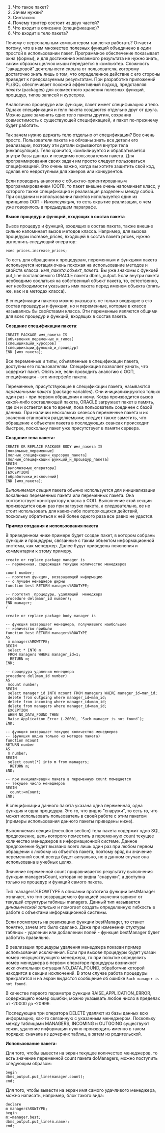 1. Что такое пакет?
2. Зачем нужен?
3. Синтаксис
4. Почему триггер состоит из двух частей?
5. Что входит в описание (спецификацию)?
6. Что входит в тело пакета?

Почему с персональным компьютером так легко работать? Отчасти потому, что в нем множество полезных функций объединено в один простой в использовании пакет. Программное обеспечение показывает окна (формы), и для достижения желаемого результата не нужно знать, каким образом щелчок мыши передается в компьютер. Сложность "закадровой" деятельности скрыта от пользователя, которому достаточно знать лишь о том, что определенное действие с его стороны приведет к предсказуемым результатам. При разработке приложений PL/SQL обеспечивает похожий эффективный подход, представляя _пакеты_ (packages) для совместного хранения полезных функций, процедур, типов записей и курсоров.

Аналогично процедуре или функции, пакет имеет спецификацию и тело. Однако спецификация и тело пакета создаются отдельно друг от друга. Можно даже заменить одно тело пакеты другим, сохранив совместимость с существующей спецификацией, и пакет по-прежнему будет работать.

Так зачем нужно держать тело отдельно от спецификации? Все очень просто. Пользователи пакета не обязаны знать все детали его реализации, поэтому эти детали скрываются внутри тела (инкапсуляция). Тело хранится, компилируется и обрабатывается внутри базы данных и невидимо пользователям пакета. Для программирования своих задач им просто следует пользоваться спецификацией. Это очень важно, когда вы хотите защитить свой код, сделав его недоступным для хакеров или конкурентов.

Если проводить аналогию с объектно-ориентированным программированием (ООП), то пакет внешне очень напоминает класс, у которого также спецификация и реализация разделены между собой. При создании и использовании пакетов используется один из принципов ООП - _Инкапсуляция_, то есть скрытие реализации, о чем уже говорилось в предыдущем параграфе.

**Вызов процедур и функций, входящих в состав пакета**

Вызов процедур и функций, входящих в состав пакета, также внешне сильно напоминает вызов методов класса. Например, для вызова процедуры increase_prices, входящей в состав пакета prices, нужно выполнить следующий оператор:
```
exec prices.increase_prices;
```
То есть для обращения к процедурам, переменным и функциям пакета используется нотация очень похожая на использование методов и свойств класса: _имя_пакета.объект_пакета_. Вы уже знакомы с функцей put_line поставляемого ORACLE пакета dbms_output. Если внутри пакета необходимо сослаться на собственный объект пакета, то, естественно, нет необходимости указывать имя пакета перед именем объекта (опять же, как и в методах класса).

В спецификации пакетов можно указывать не только входящие в его состав процедуры и функции, но и переменные, которые в классе назывались бы свойствами класса. Эти переменные являются общими для всех процедур и функций, входящих в состав пакета.

**Создание спецификации пакета:**
```
CREATE PACKAGE имя_пакета IS  
[объявления_переменных_и_типов]  
[спецификации_курсоров]  
[спецификации_функций_и_процедур]  
END [имя_пакета];  
```

Все переменные и типы, объявленные в спецификации пакета, доступны его пользователям. Спецификация позволяет узнать, что содержит пакет. Опять же, если проводить аналогию с ООП, спецификация - это интерфейс пакета.

Переменные, присутствующие в спецификации пакета, называются _переменными пакета_ (package variables). Они инициализируются только один раз - при первом обращении к нему. Когда производится вызов какой-либо составляющей пакета, ORACLE загружает пакет в память, где он и остается все то время, пока пользователь соединен с базой данных. При наличии нескольких сеансов переменные пакета и их значения становятся разделяемыми; следует также заметить, что обращение к объектам пакета в последующих сеансах происходит быстрее, поскольку пакет уже присутствует в памяти сервера.

**Создание тела пакета:**
```
CREATE OR REPLACE PACKAGE BODY имя_пакета IS  
[локальные_переменные]  
[полные_спецификации_курсоров_пакета]  
[полные_спецификации функций_и_процедур_пакета]  
BEGIN  
[выполняемые_операторы]  
[EXCEPTION]  
[обработчики_исключений]  
END [имя_пакета];  
```

_Выполняемая секция_ пакета обычно используется для инициализации локальных переменных пакета или переменных пакета. Она соответствует конструктору класса в ООП. Выполнение этой секции производится один раз при загрузке пакета, а следовательно, ее не стоит использовать для каких-либо повторяющихся действий, поскольку обратиться к ней более одного раза все равно не удастся.

**Пример создания и использования пакета**

В приведенном ниже примере будет создан пакет, в котором собраны функции и процедуры, связанные с таким объектом информационной системы, как менеджер. Далее будут приведены пояснения и комментарии к этому примеру.
```
create or replace package manager is
-- переменная, содержащая текущее количество менеджеров

count number;
-- прототип функции, возвращающей информацию
-- о лучшем менеджере фирмы
function best RETURN managers%ROWTYPE;

-- прототип  процедуры, удаляющей  менеджера
procedure del(manr_id number);
END manager;
/

create or replace package body manager is

-- функция возвращает менеджера, получившего наибольшее
-- количество прибыли
function best RETURN managers%ROWTYPE
AS
 m managers%ROWTYPE;
BEGIN
 select * INTO m
 FROM managers WHERE manager_id=1;
  RETURN m;
END;

-- процедура удаления менеджера
procedure del(man_id number)
AS
 mcount number;
BEGIN
 select manager_id INTO mcount FROM managers WHERE manager_id=man_id;
 delete from outgoing where manager_id=man_id;
 delete from incoming where manager_id=man_id;
 delete from managers where manager_id=man_id;
 EXCEPTION
 WHEN NO_DATA_FOUND THEN
 Raise_Application_Error (-20001, `Such manager is not found`);
END;

-- функция возвращает текущее количество менеджеров
-- (функция видна только из методов пакета)
function mCount
RETURN number
AS
 m number;
BEGIN
 select count(*) into m from managers;
  RETURN m;
END;

-- при инициализации пакета в переменную count помещается
-- текущее число менеджеров
BEGIN
  count:=mCount;
END;
```

В спецификации данного пакета указана одна переменная, одна функция и одна процедура. Это то, что видно "снаружи", то есть то, что может использовать пользователь в своей работе с этим пакетом (примеры использования данного пакеты приведены ниже).

Выполняемая секция (execution section) тела пакета содержит одно SQL предложение, цель которого поместить в переменную count текущее количество менеджеров в информационной системе. Данное предложение будет вызвано всего лишь один раз при любом первом обращении к любому из объектов пакета, поэтому вряд ли значение переменной count всегда будет актуально, но в данном случае она использована в учебных целях.

Значение переменной count приравнивается результату выполнения функции managersCount, которая не видна "снаружи", а доступна только из процедур и функций самого пакета.

Тип managers%ROWTYPE в описании прототипа функции bestManager означает, что тип возвращаемого функцией значения зависит от текущей структуры таблицы managers. Данный тип называется _динамической записью_ и помогает создать определенную гибкость в работе с объектами информационной системы.

Если посмотреть на реализацию функции bestManager, то станет понятно, зачем это было сделано. Даже при изменении стуктуры таблицы - удалении или добавлении полей - функция bestManager будет работать правильно.

В реализации процедуры удаления менеджера показан пример использования исключения. Если при вызове процедуры будет указан номер несуществующего менеджера, то при попытке определить номер менеджера в первом операторе процедуры возникнет исключительная ситуация NO_DATA_FOUND, обработчик которой находится в секции исключений. В этом случае работа процедуры прекратится и на экран выдастся сообщение об ошибке `Such manager is not found`.

В качестве первого параметра функции RAISE_APPLICATION_ERROR, содержащего номер ошибки, можно указывать любое число в пределах от -20000 до -20999.

Последующие три оператора DELETE удаляют из базы данных всю информацию, как-то связанную с указанным менеджером. Поскольку между таблицами MANAGERS, INCOMING и OUTGOING существуют связи, удаление информации нужно производить именно в таком порядке: сначала из дочерних таблиц, а затем из родительской.

**Использование пакета:**

Для того, чтобы вывести на экран текущее количество менеджеров, то есть значение переменной count пакета doManagers, можно поступить следующим образом:
```
begin
dbms_output.put_line(manager.count);
end;
```
Для того, чтобы вывести на экран имя самого удачливого менеджера, можно написать, например, блок такого вида:
```
declare
m managers%ROWTYPE;
begin
m:=manager.best;
dbms_output.put_line(m.name);
end;
```